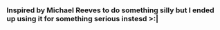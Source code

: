 ### Inspired by Michael Reeves to do something silly but I ended up using it for something serious instesd >:|
